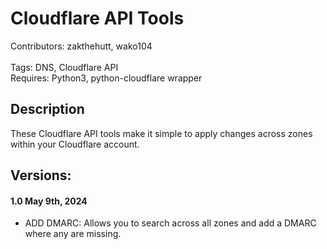 # Cloudflare API Tools
Contributors: zakthehutt, wako104
<br/><br/>
Tags: DNS, Cloudflare API
<br/>
Requires: Python3, python-cloudflare wrapper

## Description
These Cloudflare API tools make it simple to apply changes across zones within your Cloudflare account.

## Versions:

#### 1.0 May 9th, 2024 
* ADD DMARC: Allows you to search across all zones and add a DMARC where any are missing.
